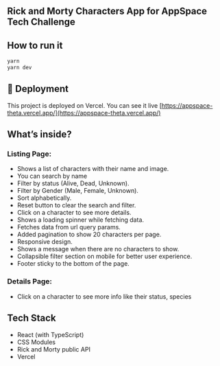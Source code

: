 ## Rick and Morty Characters App for AppSpace Tech Challenge

## How to run it

```bash
yarn
yarn dev
```

## 🚀 Deployment

This project is deployed on Vercel. You can see it live [https://appspace-theta.vercel.app/](https://appspace-theta.vercel.app/)

## What’s inside?

### Listing Page:

- Shows a list of characters with their name and image.
- You can search by name
- Filter by status (Alive, Dead, Unknown).
- Filter by Gender (Male, Female, Unknown).
- Sort alphabetically.
- Reset button to clear the search and filter.
- Click on a character to see more details.
- Shows a loading spinner while fetching data.
- Fetches data from url query params.
- Added pagination to show 20 characters per page.
- Responsive design.
- Shows a message when there are no characters to show.
- Collapsible filter section on mobile for better user experience.
- Footer sticky to the bottom of the page.

### Details Page:

- Click on a character to see more info like their status, species

## Tech Stack

- React (with TypeScript)
- CSS Modules
- Rick and Morty public API
- Vercel
